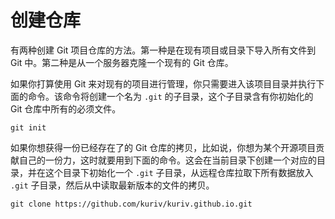 # 创建仓库

有两种创建 Git 项目仓库的方法。第一种是在现有项目或目录下导入所有文件到 Git 中。第二种是从一个服务器克隆一个现有的 Git 仓库。

如果你打算使用 Git 来对现有的项目进行管理，你只需要进入该项目目录并执行下面的命令。该命令将创建一个名为 `.git` 的子目录，这个子目录含有你初始化的 Git 仓库中所有的必须文件。

```shell
git init
```

如果你想获得一份已经存在了的 Git 仓库的拷贝，比如说，你想为某个开源项目贡献自己的一份力，这时就要用到下面的命令。这会在当前目录下创建一个对应的目录，并在这个目录下初始化一个 `.git` 子目录，从远程仓库拉取下所有数据放入 `.git` 子目录，然后从中读取最新版本的文件的拷贝。

```shell
git clone https://github.com/kuriv/kuriv.github.io.git
```

